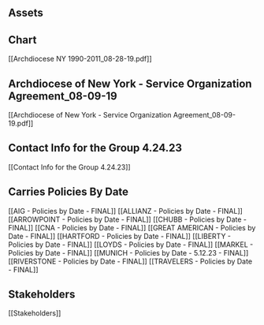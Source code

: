 

## Assets

## Chart 
[[Archdiocese NY 1990-2011_08-28-19.pdf]]


## Archdiocese of New York - Service Organization Agreement_08-09-19
[[Archdiocese of New York - Service Organization Agreement_08-09-19.pdf]]



## Contact Info for the Group 4.24.23
[[Contact Info for the Group 4.24.23]]


## Carries Policies By Date

[[AIG - Policies by Date - FINAL]]
[[ALLIANZ - Policies by Date - FINAL]]
[[ARROWPOINT - Policies by Date - FINAL]]
[[CHUBB - Policies by Date - FINAL]]
[[CNA - Policies by Date - FINAL]]
[[GREAT AMERICAN - Policies by Date - FINAL]]
[[HARTFORD - Policies by Date - FINAL]]
[[LIBERTY - Policies by Date - FINAL]]
[[LOYDS - Policies by Date - FINAL]]
[[MARKEL - Policies by Date - FINAL]]
[[MUNICH - Policies by Date - 5.12.23 - FINAL]]
[[RIVERSTONE - Policies by Date - FINAL]]
[[TRAVELERS - Policies by Date - FINAL]]





## Stakeholders
[[Stakeholders]]


